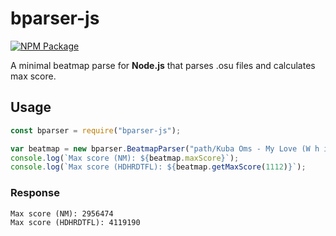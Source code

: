 # bparser-js
[![NPM Package][npm]][npm-url]

A minimal beatmap parse for **Node.js** that parses .osu files and calculates max score.

## Usage

```javascript
const bparser = require("bparser-js");

var beatmap = new bparser.BeatmapParser("path/Kuba Oms - My Love (W h i t e) [Normal].osu");
console.log(`Max score (NM): ${beatmap.maxScore}`);
console.log(`Max score (HDHRDTFL): ${beatmap.getMaxScore(1112)}`);
```

### Response
```
Max score (NM): 2956474
Max score (HDHRDTFL): 4119190
```

[npm]: https://img.shields.io/npm/v/bparser-js
[npm-url]: https://www.npmjs.com/package/bparser-js